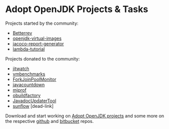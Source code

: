 # Adopt OpenJDK Projects & Tasks

Projects started by the community:
* [Betterrev](adoptopenjdk_projects_betterrev.md)
* [openjdk-virtual-images](http://github.com/adoptopenjdk/openjdk-virtual-images)
* [jacoco-report-generator](http://github.com/adoptopenjdk/jacoco-report-generator)
* [lambda-tutorial](http://github.com/adoptopenjdk/lambda-tutorial)

Projects donated to the community:
* [jitwatch](http://github.com/adoptopenjdk/jitwatch)
* [vmbenchmarks](http://github.com/adoptopenjdk/vmbenchmarks)
* [ForkJoinPoolMonitor](http://github.com/adoptopenjdk/ForkJoinPoolMonitor)
* [javacountdown](http://github.com/adoptopenjdk/javacountdown)
* [mjprof](http://github.com/adoptopenjdk/mjprof)
* [obuildfactory](http://github.com/adoptopenjdk/obuildfactory)
* [JavadocUpdaterTool](http://github.com/adoptopenjdk/JavadocUpdaterTool)
* [sunflow](http://github.com/adoptopenjdk/sunflow) [dead-link]

Download and start working on [Adopt OpenJDK projects](https://community.oracle.com/docs/DOC-991498) and some more on the respective [github](https://github.com/AdoptOpenJDK/) and [bitbucket](https://bitbucket.org/adoptopenjdk/) repos.